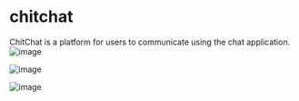 # chitchat
ChitChat is a platform for users to communicate  using the chat application.
![image](https://github.com/user-attachments/assets/46aa10f3-1e1a-4406-b2a3-e558f8cb43fe)

![image](https://github.com/user-attachments/assets/d52487ad-d2d1-4a7a-98e7-47a438349e3d)

![image](https://github.com/user-attachments/assets/67bc19a1-bfbf-4353-bd07-a0718608a75b)



